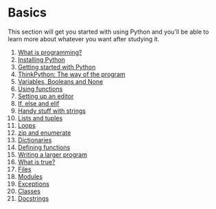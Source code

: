 [comment]: # (This file is automatically generated. Don't edit this)
[comment]: # (file manually, run update-readmes.py instead.)

# Basics

This section will get you started with using Python and you'll be able
to learn more about whatever you want after studying it.

1. [What is programming?](what-is-programming.md)
2. [Installing Python](installing-python.md)
3. [Getting started with Python](getting-started.md)
4. [ThinkPython: The way of the program](the-way-of-the-program.md)
5. [Variables, Booleans and None](variables.md)
6. [Using functions](using-functions.md)
7. [Setting up an editor](editor-setup.md)
8. [If, else and elif](if.md)
9. [Handy stuff with strings](handy-stuff-strings.md)
10. [Lists and tuples](lists-and-tuples.md)
11. [Loops](loops.md)
12. [zip and enumerate](zip-and-enumerate.md)
13. [Dictionaries](dicts.md)
14. [Defining functions](defining-functions.md)
15. [Writing a larger program](larger-program.md)
16. [What is true?](what-is-true.md)
17. [Files](files.md)
18. [Modules](modules.md)
19. [Exceptions](exceptions.md)
20. [Classes](classes.md)
21. [Docstrings](docstrings.md)
